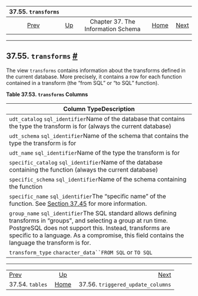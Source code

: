 <!--?xml version="1.0" encoding="UTF-8" standalone="no"?-->

|               37.55. `transforms`               |                                                                    |                                    |                                                       |                                                                                     |
| :---------------------------------------------: | :----------------------------------------------------------------- | :--------------------------------: | ----------------------------------------------------: | ----------------------------------------------------------------------------------: |
| [Prev](infoschema-tables.html "37.54. tables")  | [Up](information-schema.html "Chapter 37. The Information Schema") | Chapter 37. The Information Schema | [Home](index.html "PostgreSQL 17devel Documentation") |  [Next](infoschema-triggered-update-columns.html "37.56. triggered_update_columns") |

***

## 37.55. `transforms` [#](#INFOSCHEMA-TRANSFORMS)

The view `transforms` contains information about the transforms defined in the current database. More precisely, it contains a row for each function contained in a transform (the “from SQL” or “to SQL” function).

**Table 37.53. `transforms` Columns**

| Column TypeDescription                                                                                                                                                                                                                                                             |
| ---------------------------------------------------------------------------------------------------------------------------------------------------------------------------------------------------------------------------------------------------------------------------------- |
| `udt_catalog` `sql_identifier`Name of the database that contains the type the transform is for (always the current database)                                                                                                                                                       |
| `udt_schema` `sql_identifier`Name of the schema that contains the type the transform is for                                                                                                                                                                                        |
| `udt_name` `sql_identifier`Name of the type the transform is for                                                                                                                                                                                                                   |
| `specific_catalog` `sql_identifier`Name of the database containing the function (always the current database)                                                                                                                                                                      |
| `specific_schema` `sql_identifier`Name of the schema containing the function                                                                                                                                                                                                       |
| `specific_name` `sql_identifier`The “specific name” of the function. See [Section 37.45](infoschema-routines.html "37.45. routines") for more information.                                                                                                                         |
| `group_name` `sql_identifier`The SQL standard allows defining transforms in “groups”, and selecting a group at run time. PostgreSQL does not support this. Instead, transforms are specific to a language. As a compromise, this field contains the language the transform is for. |
| `transform_type` `character_data``FROM SQL` or `TO SQL`                                                                                                                                                                                                                            |

***

|                                                 |                                                                    |                                                                                     |
| :---------------------------------------------- | :----------------------------------------------------------------: | ----------------------------------------------------------------------------------: |
| [Prev](infoschema-tables.html "37.54. tables")  | [Up](information-schema.html "Chapter 37. The Information Schema") |  [Next](infoschema-triggered-update-columns.html "37.56. triggered_update_columns") |
| 37.54. `tables`                                 |        [Home](index.html "PostgreSQL 17devel Documentation")       |                                                   37.56. `triggered_update_columns` |
